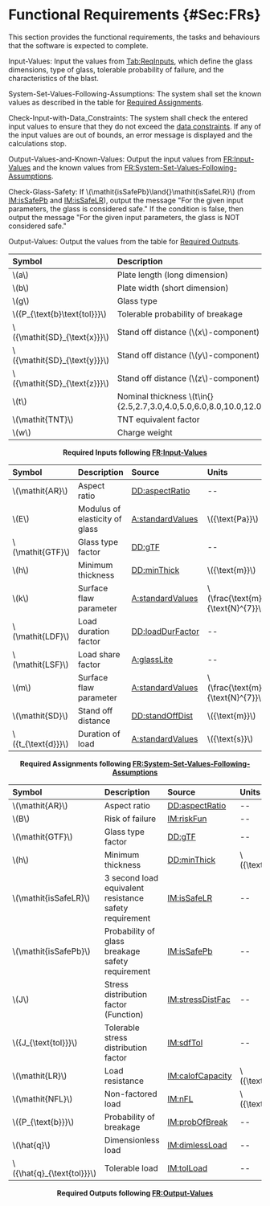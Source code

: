 # Functional Requirements {#Sec:FRs}

This section provides the functional requirements, the tasks and behaviours that the software is expected to complete.

<div id="inputValues"></div>

Input-Values: Input the values from [Tab:ReqInputs](./SecFRs.md#Table:ReqInputs), which define the glass dimensions, type of glass, tolerable probability of failure, and the characteristics of the blast.

<div id="sysSetValsFollowingAssumps"></div>

System-Set-Values-Following-Assumptions: The system shall set the known values as described in the table for [Required Assignments](./SecFRs.md#Table:ReqAssignments).

<div id="checkInputWithDataCons"></div>

Check-Input-with-Data_Constraints: The system shall check the entered input values to ensure that they do not exceed the [data constraints](./SecDataConstraints.md#Sec:DataConstraints). If any of the input values are out of bounds, an error message is displayed and the calculations stop.

<div id="outputValsAndKnownValues"></div>

Output-Values-and-Known-Values: Output the input values from [FR:Input-Values](./SecFRs.md#inputValues) and the known values from [FR:System-Set-Values-Following-Assumptions](./SecFRs.md#sysSetValsFollowingAssumps).

<div id="checkGlassSafety"></div>

Check-Glass-Safety: If \\(\mathit{isSafePb}\land{}\mathit{isSafeLR}\\) (from [IM:isSafePb](./SecIMs.md#IM:isSafePb) and [IM:isSafeLR](./SecIMs.md#IM:isSafeLR)), output the message "For the given input parameters, the glass is considered safe." If the condition is false, then output the message "For the given input parameters, the glass is NOT considered safe."

<div id="outputValues"></div>

Output-Values: Output the values from the table for [Required Outputs](./SecFRs.md#Table:ReqOutputs).


<div id="Table:ReqInputs"></div>

|Symbol                         |Description                                                                           |Units            |
|:------------------------------|:-------------------------------------------------------------------------------------|:----------------|
|\\(a\\)                        |Plate length (long dimension)                                                         |\\({\text{m}}\\) |
|\\(b\\)                        |Plate width (short dimension)                                                         |\\({\text{m}}\\) |
|\\(g\\)                        |Glass type                                                                            |--               |
|\\({P\_{\text{b}\text{tol}}}\\)|Tolerable probability of breakage                                                     |--               |
|\\({\mathit{SD}\_{\text{x}}}\\)|Stand off distance (\\(x\\)-component)                                                |\\({\text{m}}\\) |
|\\({\mathit{SD}\_{\text{y}}}\\)|Stand off distance (\\(y\\)-component)                                                |\\({\text{m}}\\) |
|\\({\mathit{SD}\_{\text{z}}}\\)|Stand off distance (\\(z\\)-component)                                                |\\({\text{m}}\\) |
|\\(t\\)                        |Nominal thickness \\(t\in{}\{2.5,2.7,3.0,4.0,5.0,6.0,8.0,10.0,12.0,16.0,19.0,22.0\}\\)|\\({\text{mm}}\\)|
|\\(\mathit{TNT}\\)             |TNT equivalent factor                                                                 |--               |
|\\(w\\)                        |Charge weight                                                                         |\\({\text{kg}}\\)|

**<p align="center">Required Inputs following [FR:Input-Values](./SecFRs.md#inputValues)</p>**

<div id="Table:ReqAssignments"></div>

|Symbol               |Description                   |Source                                          |Units                                   |
|:--------------------|:-----------------------------|:-----------------------------------------------|:---------------------------------------|
|\\(\mathit{AR}\\)    |Aspect ratio                  |[DD:aspectRatio](./SecDDs.md#DD:aspectRatio)    |--                                      |
|\\(E\\)              |Modulus of elasticity of glass|[A:standardValues](./SecAssumps.md#assumpSV)    |\\({\text{Pa}}\\)                       |
|\\(\mathit{GTF}\\)   |Glass type factor             |[DD:gTF](./SecDDs.md#DD:gTF)                    |--                                      |
|\\(h\\)              |Minimum thickness             |[DD:minThick](./SecDDs.md#DD:minThick)          |\\({\text{m}}\\)                        |
|\\(k\\)              |Surface flaw parameter        |[A:standardValues](./SecAssumps.md#assumpSV)    |\\(\frac{\text{m}^{12}}{\text{N}^{7}}\\)|
|\\(\mathit{LDF}\\)   |Load duration factor          |[DD:loadDurFactor](./SecDDs.md#DD:loadDurFactor)|--                                      |
|\\(\mathit{LSF}\\)   |Load share factor             |[A:glassLite](./SecAssumps.md#assumpGL)         |--                                      |
|\\(m\\)              |Surface flaw parameter        |[A:standardValues](./SecAssumps.md#assumpSV)    |\\(\frac{\text{m}^{12}}{\text{N}^{7}}\\)|
|\\(\mathit{SD}\\)    |Stand off distance            |[DD:standOffDist](./SecDDs.md#DD:standOffDist)  |\\({\text{m}}\\)                        |
|\\({t\_{\text{d}}}\\)|Duration of load              |[A:standardValues](./SecAssumps.md#assumpSV)    |\\({\text{s}}\\)                        |

**<p align="center">Required Assignments following [FR:System-Set-Values-Following-Assumptions](./SecFRs.md#sysSetValsFollowingAssumps)</p>**

<div id="Table:ReqOutputs"></div>

|Symbol                       |Description                                           |Source                                          |Units            |
|:----------------------------|:-----------------------------------------------------|:-----------------------------------------------|:----------------|
|\\(\mathit{AR}\\)            |Aspect ratio                                          |[DD:aspectRatio](./SecDDs.md#DD:aspectRatio)    |--               |
|\\(B\\)                      |Risk of failure                                       |[IM:riskFun](./SecIMs.md#IM:riskFun)            |--               |
|\\(\mathit{GTF}\\)           |Glass type factor                                     |[DD:gTF](./SecDDs.md#DD:gTF)                    |--               |
|\\(h\\)                      |Minimum thickness                                     |[DD:minThick](./SecDDs.md#DD:minThick)          |\\({\text{m}}\\) |
|\\(\mathit{isSafeLR}\\)      |3 second load equivalent resistance safety requirement|[IM:isSafeLR](./SecIMs.md#IM:isSafeLR)          |--               |
|\\(\mathit{isSafePb}\\)      |Probability of glass breakage safety requirement      |[IM:isSafePb](./SecIMs.md#IM:isSafePb)          |--               |
|\\(J\\)                      |Stress distribution factor (Function)                 |[IM:stressDistFac](./SecIMs.md#IM:stressDistFac)|--               |
|\\({J\_{\text{tol}}}\\)      |Tolerable stress distribution factor                  |[IM:sdfTol](./SecIMs.md#IM:sdfTol)              |--               |
|\\(\mathit{LR}\\)            |Load resistance                                       |[IM:calofCapacity](./SecIMs.md#IM:calofCapacity)|\\({\text{Pa}}\\)|
|\\(\mathit{NFL}\\)           |Non-factored load                                     |[IM:nFL](./SecIMs.md#IM:nFL)                    |\\({\text{Pa}}\\)|
|\\({P\_{\text{b}}}\\)        |Probability of breakage                               |[IM:probOfBreak](./SecIMs.md#IM:probOfBreak)    |--               |
|\\(\hat{q}\\)                |Dimensionless load                                    |[IM:dimlessLoad](./SecIMs.md#IM:dimlessLoad)    |--               |
|\\({\hat{q}\_{\text{tol}}}\\)|Tolerable load                                        |[IM:tolLoad](./SecIMs.md#IM:tolLoad)            |--               |

**<p align="center">Required Outputs following [FR:Output-Values](./SecFRs.md#outputValues)</p>**

